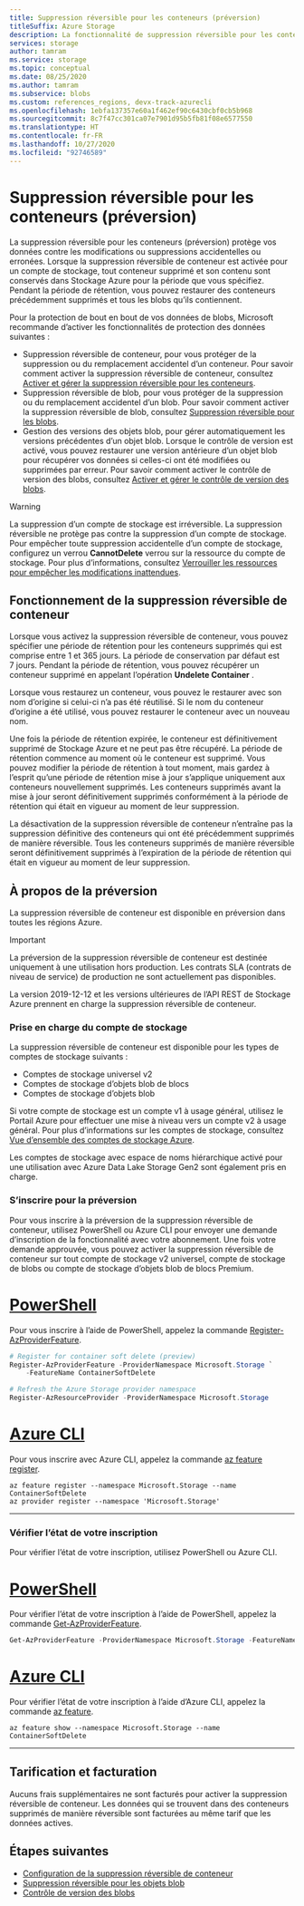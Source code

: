 ```yaml
---
title: Suppression réversible pour les conteneurs (préversion)
titleSuffix: Azure Storage
description: La fonctionnalité de suppression réversible pour les conteneurs (préversion) protège vos données, ce qui vous permet de récupérer plus facilement vos données en cas de modification ou de suppression malencontreuses de celles-ci par une application ou un autre utilisateur du compte de stockage.
services: storage
author: tamram
ms.service: storage
ms.topic: conceptual
ms.date: 08/25/2020
ms.author: tamram
ms.subservice: blobs
ms.custom: references_regions, devx-track-azurecli
ms.openlocfilehash: 1ebfa137357e60a1f462ef90c6430cbf0cb5b968
ms.sourcegitcommit: 8c7f47cc301ca07e7901d95b5fb81f08e6577550
ms.translationtype: HT
ms.contentlocale: fr-FR
ms.lasthandoff: 10/27/2020
ms.locfileid: "92746589"
---
```

# <a name="soft-delete-for-containers-preview"></a>Suppression réversible pour les conteneurs (préversion)

La suppression réversible pour les conteneurs (préversion) protège vos données contre les modifications ou suppressions accidentelles ou erronées. Lorsque la suppression réversible de conteneur est activée pour un compte de stockage, tout conteneur supprimé et son contenu sont conservés dans Stockage Azure pour la période que vous spécifiez. Pendant la période de rétention, vous pouvez restaurer des conteneurs précédemment supprimés et tous les blobs qu’ils contiennent.

Pour la protection de bout en bout de vos données de blobs, Microsoft recommande d’activer les fonctionnalités de protection des données suivantes :

- Suppression réversible de conteneur, pour vous protéger de la suppression ou du remplacement accidentel d’un conteneur. Pour savoir comment activer la suppression réversible de conteneur, consultez [Activer et gérer la suppression réversible pour les conteneurs](soft-delete-container-enable.md).
- Suppression réversible de blob, pour vous protéger de la suppression ou du remplacement accidentel d’un blob. Pour savoir comment activer la suppression réversible de blob, consultez [Suppression réversible pour les blobs](soft-delete-blob-overview.md).
- Gestion des versions des objets blob, pour gérer automatiquement les versions précédentes d’un objet blob. Lorsque le contrôle de version est activé, vous pouvez restaurer une version antérieure d’un objet blob pour récupérer vos données si celles-ci ont été modifiées ou supprimées par erreur. Pour savoir comment activer le contrôle de version des blobs, consultez [Activer et gérer le contrôle de version des blobs](versioning-enable.md).

> [!WARNING]
> La suppression d’un compte de stockage est irréversible. La suppression réversible ne protège pas contre la suppression d’un compte de stockage. Pour empêcher toute suppression accidentelle d’un compte de stockage, configurez un verrou **CannotDelete** verrou sur la ressource du compte de stockage. Pour plus d’informations, consultez [Verrouiller les ressources pour empêcher les modifications inattendues](../../azure-resource-manager/management/lock-resources.md).

## <a name="how-container-soft-delete-works"></a>Fonctionnement de la suppression réversible de conteneur

Lorsque vous activez la suppression réversible de conteneur, vous pouvez spécifier une période de rétention pour les conteneurs supprimés qui est comprise entre 1 et 365 jours. La période de conservation par défaut est 7 jours. Pendant la période de rétention, vous pouvez récupérer un conteneur supprimé en appelant l’opération **Undelete Container** .

Lorsque vous restaurez un conteneur, vous pouvez le restaurer avec son nom d’origine si celui-ci n’a pas été réutilisé. Si le nom du conteneur d’origine a été utilisé, vous pouvez restaurer le conteneur avec un nouveau nom.

Une fois la période de rétention expirée, le conteneur est définitivement supprimé de Stockage Azure et ne peut pas être récupéré. La période de rétention commence au moment où le conteneur est supprimé. Vous pouvez modifier la période de rétention à tout moment, mais gardez à l’esprit qu’une période de rétention mise à jour s’applique uniquement aux conteneurs nouvellement supprimés. Les conteneurs supprimés avant la mise à jour seront définitivement supprimés conformément à la période de rétention qui était en vigueur au moment de leur suppression.

La désactivation de la suppression réversible de conteneur n’entraîne pas la suppression définitive des conteneurs qui ont été précédemment supprimés de manière réversible. Tous les conteneurs supprimés de manière réversible seront définitivement supprimés à l’expiration de la période de rétention qui était en vigueur au moment de leur suppression.

## <a name="about-the-preview"></a>À propos de la préversion

La suppression réversible de conteneur est disponible en préversion dans toutes les régions Azure.

> [!IMPORTANT]
> La préversion de la suppression réversible de conteneur est destinée uniquement à une utilisation hors production. Les contrats SLA (contrats de niveau de service) de production ne sont actuellement pas disponibles.

La version 2019-12-12 et les versions ultérieures de l’API REST de Stockage Azure prennent en charge la suppression réversible de conteneur.

### <a name="storage-account-support"></a>Prise en charge du compte de stockage

La suppression réversible de conteneur est disponible pour les types de comptes de stockage suivants :

- Comptes de stockage universel v2
- Comptes de stockage d’objets blob de blocs
- Comptes de stockage d’objets blob

Si votre compte de stockage est un compte v1 à usage général, utilisez le Portail Azure pour effectuer une mise à niveau vers un compte v2 à usage général. Pour plus d’informations sur les comptes de stockage, consultez [Vue d’ensemble des comptes de stockage Azure](../common/storage-account-overview.md).

Les comptes de stockage avec espace de noms hiérarchique activé pour une utilisation avec Azure Data Lake Storage Gen2 sont également pris en charge.

### <a name="register-for-the-preview"></a>S’inscrire pour la préversion

Pour vous inscrire à la préversion de la suppression réversible de conteneur, utilisez PowerShell ou Azure CLI pour envoyer une demande d’inscription de la fonctionnalité avec votre abonnement. Une fois votre demande approuvée, vous pouvez activer la suppression réversible de conteneur sur tout compte de stockage v2 universel, compte de stockage de blobs ou compte de stockage d’objets blob de blocs Premium.

# <a name="powershell"></a>[PowerShell](#tab/powershell)

Pour vous inscrire à l’aide de PowerShell, appelez la commande [Register-AzProviderFeature](/powershell/module/az.resources/register-azproviderfeature).

```powershell
# Register for container soft delete (preview)
Register-AzProviderFeature -ProviderNamespace Microsoft.Storage `
    -FeatureName ContainerSoftDelete

# Refresh the Azure Storage provider namespace
Register-AzResourceProvider -ProviderNamespace Microsoft.Storage
```

# <a name="azure-cli"></a>[Azure CLI](#tab/azure-cli)

Pour vous inscrire avec Azure CLI, appelez la commande [az feature register](/cli/azure/feature#az-feature-register).

```azurecli
az feature register --namespace Microsoft.Storage --name ContainerSoftDelete
az provider register --namespace 'Microsoft.Storage'
```

---

### <a name="check-the-status-of-your-registration"></a>Vérifier l’état de votre inscription

Pour vérifier l’état de votre inscription, utilisez PowerShell ou Azure CLI.

# <a name="powershell"></a>[PowerShell](#tab/powershell)

Pour vérifier l’état de votre inscription à l’aide de PowerShell, appelez la commande [Get-AzProviderFeature](/powershell/module/az.resources/get-azproviderfeature).

```powershell
Get-AzProviderFeature -ProviderNamespace Microsoft.Storage -FeatureName ContainerSoftDelete
```

# <a name="azure-cli"></a>[Azure CLI](#tab/azure-cli)

Pour vérifier l’état de votre inscription à l’aide d’Azure CLI, appelez la commande [az feature](/cli/azure/feature#az-feature-show).

```azurecli
az feature show --namespace Microsoft.Storage --name ContainerSoftDelete
```

---

## <a name="pricing-and-billing"></a>Tarification et facturation

Aucuns frais supplémentaires ne sont facturés pour activer la suppression réversible de conteneur. Les données qui se trouvent dans des conteneurs supprimés de manière réversible sont facturées au même tarif que les données actives.

## <a name="next-steps"></a>Étapes suivantes

- [Configuration de la suppression réversible de conteneur](soft-delete-container-enable.md)
- [Suppression réversible pour les objets blob](soft-delete-blob-overview.md)
- [Contrôle de version des blobs](versioning-overview.md)
